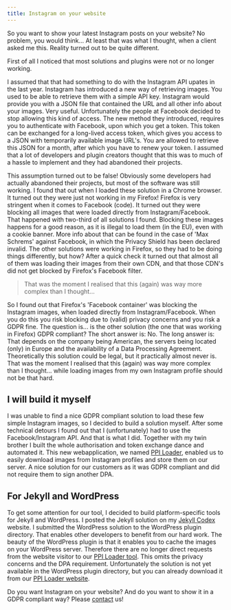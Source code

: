 ```yaml
---
title: Instagram on your website
---
```


So you want to show your latest Instagram posts on your website? No problem, you would think... At least that was what I thought, when a client asked me this. Reality turned out to be quite different.

First of all I noticed that most solutions and plugins were not or no longer working.

I assumed that that had something to do with the Instagram API upates in the last year. Instagram has introduced a new way of retrieving images. You used to be able to retrieve them with a simple API key. Instagram would provide you with a JSON file that contained the URL and all other info about your images. Very useful. Unfortunately the people at Facebook decided to stop allowing this kind of access. The new method they introduced, requires you to authenticate with Facebook, upon which you get a token. This token can be exchanged for a long-lived access token, which gives you access to a JSON with temporarily available image URL's. You are allowed to retrieve this JSON for a month, after which you have to renew your token. I assumed that a lot of developers and plugin creators thought that this was to much of a hassle to implement and they had abandoned their projects.

This assumption turned out to be false! Obviously some developers had actually abandoned their projects, but most of the software was still working. I found that out when I loaded these solution in a Chrome browser. It turned out they were just not working in my Firefox! Firefox is very stringent when it comes to Facebook (code). It turned out they were blocking all images that were loaded directly from Instagram/Facebook. That happened with two-third of all solutions I found. Blocking these images happens for a good reason, as it is illegal to load them (in the EU), even with a cookie banner. More info about that can be found in the case of 'Max Schrems' against Facebook, in which the Privacy Shield has been declared invalid. The other solutions were working in Firefox, so they had to be doing things differently, but how? After a quick check it turned out that almost all of them was loading their images from their own CDN, and that those CDN's did not get blocked by Firefox's Facebook filter.

> That was the moment I realised that this (again) was way more complex than I thought...

So I found out that Firefox's 'Facebook container' was blocking the Instagram images, when loaded directly from Instagram/Facebook. When you do this you risk blocking due to (valid) privacy concerns and you risk a GDPR fine. The question is... is the other solution (the one that was working in Firefox) GDPR compliant? The short answer is: No. The long answer is: That depends on the company being American, the servers being located (only) in Europe and the availability of a Data Processing Agreement. Theoretically this solution could be legal, but it practically almost never is. That was the moment I realised that this (again) was way more complex than I thought... while loading images from my own Instagram profile should not be that hard.

## I will build it myself

I was unable to find a nice GDPR compliant solution to load these few simple Instagram images, so I decided to build a solution myself. After some technical detours I found out that I (unfortunately) had to use the Facebook/Instagram API. And that is what I did. Together with my twin brother I built the whole authorisation and token exchange dance and automated it. This new webapplication, we named [PPI Loader](https://profilepageimages.usecue.com/), enabled us to easily download images from Instagram profiles and store them on our server. A nice solution for our customers as it was GDPR compliant and did not require them to sign another DPA.

## For Jekyll and WordPress

To get some attention for our tool, I decided to build platform-specific tools for Jekyll and WordPress. I posted the Jekyll solution on my [Jekyll Codex](https://jekyllcodex.org/) website. I submitted the WordPress solution to the WordPress plugin directory. That enables other developers to benefit from our hard work. The beauty of the WordPress plugin is that it enables you to cache the images on your WordPress server. Therefore there are no longer direct requests from the website visitor to our [PPI Loader tool](https://profilepageimages.usecue.com/). This omits the privacy concerns and the DPA requirement. Unfortunately the solution is not yet available in the WordPress plugin directory, but you can already download it from our [PPI Loader website](https://profilepageimages.usecue.com/).

Do you want Instagram on your website? And do you want to show it in a GDPR compliant way? Please [contact](/nl/contact) us!